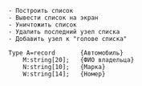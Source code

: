
	- Построить список
	- Вывести список на экран
	- Уничтожить список
	- Удалить последний узел списка
	- Добавить узел к "голове списка"
	
	Type A=record		{Автомобиль}
		M:string[20];	{ФИО владельца}
		N:string[10];	{Марка}
		W:string[14];	{Номер}
